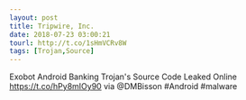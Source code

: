 ```yaml
---
layout: post
title: Tripwire, Inc.
date: 2018-07-23 03:00:21
tourl: http://t.co/1sHmVCRv8W
tags: [Trojan,Source]
---
```

Exobot Android Banking Trojan's Source Code Leaked Online https://t.co/hPy8mIOy90 via @DMBisson #Android #malware